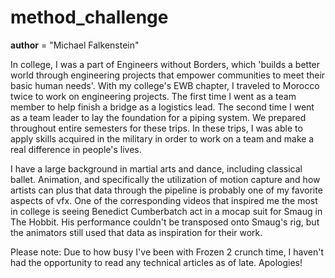 # method_challenge

__author__ = "Michael Falkenstein"

  In college, I was a part of Engineers without Borders, which 'builds a better world through engineering projects that empower communities to meet their basic human needs'. With my college's EWB chapter, I traveled to Morocco twice to work on engineering projects. The first time I went as a team member to help finish a bridge as a logistics lead. The second time I went as a team leader to lay the foundation for a piping system. We prepared throughout entire semesters for these trips. In these trips, I was able to apply skills acquired in the military in order to work on a team and make a real difference in people's lives.
  
  I have a large background in martial arts and dance, including classical ballet. Animation, and specifically the utilization of motion capture and how artists can plus that data through the pipeline is probably one of my favorite aspects of vfx. One of the corresponding videos that inspired me the most in college is seeing Benedict Cumberbatch act in a mocap suit for Smaug in The Hobbit. His performance couldn't be transposed onto Smaug's rig, but the animators still used that data as inspiration for their work.

Please note: Due to how busy I've been with Frozen 2 crunch time, I haven't had the opportunity to read any technical articles as of late. Apologies!
